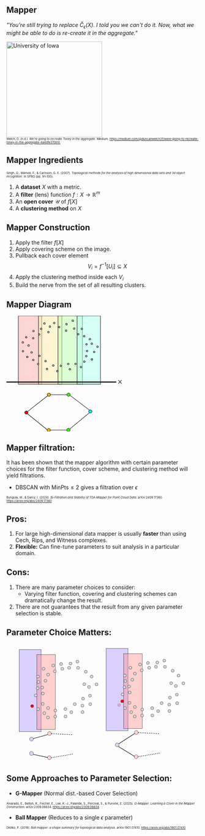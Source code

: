 ## Mapper

*"You're still trying to replace $\check{C}_{\epsilon}(X)$. I told you we can't do it. Now, what we might be able to do is re-create it in the aggregate."*

<div class="uiowa-logo">
    <img src="images/brad.jpg" alt="University of Iowa" style="height: 250px;">
</div>
<p style="font-size: 0.55em; margin: 0;">
  Welch, D. (n.d.). <em>We're going to recreate Toney in the aggregate.</em> Medium. 
  <a href="https://medium.com/@duncanwelch31/were-going-to-recreate-toney-in-the-aggregate-4a4dfe370b1c">https://medium.com/@duncanwelch31/were-going-to-recreate-toney-in-the-aggregate-4a4dfe370b1c</a>
</p>


## Mapper Ingredients

<p style="font-size: 0.55em; margin: 0;">
  Singh, G., Mémoli, F., &amp; Carlsson, G. E. (2007). <em>Topological methods for the analysis of high dimensional data sets and 3d object recognition</em>. In SPBG (pp. 91–100).
</p>

1. A **dataset** $X$ with a metric.
2. A **filter** (lens) function $f: X \to \mathbb{R}^m$
3. An **open cover** $\mathcal{U}$ of $f[X]$
4. A **clustering method** on $X$


## Mapper Construction
1. Apply the filter $f[X]$
2. Apply covering scheme on the image.
3. Pullback each cover element $$V_i = f^{-1}[U_i] \subseteq X$$
4. Apply the clustering method inside each $V_i$
5. Build the nerve from the set of all resulting clusters.


## Mapper Diagram
<svg xmlns="http://www.w3.org/2000/svg" viewBox="100 100 300 300" style="max-width: 60%; height: auto;">
  <rect x="130.889" y="100" width="60.7" height="177.157" style="stroke: rgb(0, 0, 0); fill: rgba(255, 178, 178, 0.525);"></rect>
  <rect x="183.15" y="100.085" width="60.7" height="177.157" style="stroke: rgb(0, 0, 0); stroke-width: 1px; fill: rgba(255, 238, 178, 0.525);"></rect>
  <rect x="233.793" y="100.085" width="63.215" height="177.157" style="stroke: rgb(0, 0, 0); stroke-width: 1px; fill: rgba(191, 255, 178, 0.525);"></rect>
  <rect x="283.359" y="100.085" width="60.7" height="177.157" style="stroke: rgb(0, 0, 0); stroke-width: 1px; fill: rgba(178, 255, 236, 0.525);"></rect>
  <ellipse style="fill: rgb(216, 216, 216); stroke: rgb(0, 0, 0);" cx="190.153" cy="133.744" rx="2.155" ry="2.024"></ellipse>
  <ellipse style="fill: rgb(216, 216, 216); stroke: rgb(0, 0, 0); stroke-width: 1px;" cx="212.78" cy="127.923" rx="2.155" ry="2.024"></ellipse>
  <ellipse style="fill: rgb(216, 216, 216); stroke: rgb(0, 0, 0); stroke-width: 1px;" cx="198.593" cy="119.74" rx="2.155" ry="2.024"></ellipse>
  <ellipse style="fill: rgb(216, 216, 216); stroke: rgb(0, 0, 0); stroke-width: 1px;" cx="184.945" cy="148.085" rx="2.155" ry="2.024"></ellipse>
  <ellipse style="fill: rgb(216, 216, 216); stroke: rgb(0, 0, 0); stroke-width: 1px;" cx="170.22" cy="139.424" rx="2.155" ry="2.024"></ellipse>
  <ellipse style="fill: rgb(216, 216, 216); stroke: rgb(0, 0, 0); stroke-width: 1px;" cx="169.501" cy="157.983" rx="2.155" ry="2.024"></ellipse>
  <ellipse style="fill: rgb(216, 216, 216); stroke: rgb(0, 0, 0); stroke-width: 1px; transform-origin: 119.834px 185.69px 0px;" cx="119.834" cy="185.69" rx="2.024" ry="2.155" transform="matrix(0, -1, 1, 0, 37.574773, -8.922374)"></ellipse>
  <ellipse style="fill: rgb(216, 216, 216); stroke: rgb(0, 0, 0); stroke-width: 1px; transform-origin: 144.167px 179.027px 0px;" cx="144.167" cy="179.027" rx="2.024" ry="2.155" transform="matrix(0, -1, 1, 0, 7.045897, -23.517649)"></ellipse>
  <ellipse style="fill: rgb(216, 216, 216); stroke: rgb(0, 0, 0); stroke-width: 1px; transform-origin: 128.91px 169.66px 0px;" cx="128.91" cy="169.66" rx="2.024" ry="2.155" transform="matrix(0, -1, 1, 0, 13.592502, -0.821515)"></ellipse>
  <ellipse style="fill: rgb(216, 216, 216); stroke: rgb(0, 0, 0); stroke-width: 1px; transform-origin: 114.234px 202.105px 0px;" cx="114.234" cy="202.105" rx="2.024" ry="2.155" transform="matrix(0, -1, 1, 0, 28.627652, -10.659241)"></ellipse>
  <ellipse style="fill: rgb(216, 216, 216); stroke: rgb(0, 0, 0); stroke-width: 1px; transform-origin: 98.398px 192.191px 0px;" cx="98.398" cy="192.191" rx="2.024" ry="2.155" transform="matrix(0, -1, 1, 0, 55.71756, 14.439462)"></ellipse>
  <ellipse style="fill: rgb(216, 216, 216); stroke: rgb(0, 0, 0); stroke-width: 1px; transform-origin: 97.625px 213.435px 0px;" cx="97.625" cy="213.435" rx="2.024" ry="2.155" transform="matrix(0, -1, 1, 0, 67.625085, -18.614576)"></ellipse>
  <ellipse style="fill: rgb(216, 216, 216); stroke: rgb(0, 0, 0); stroke-width: 1px; transform-origin: -292.454px -245.718px 0px;" cx="-292.45" cy="-245.72" rx="2.024" ry="2.155" transform="matrix(0, 1, -1, 0, 594.037367, 398.218823)"></ellipse>
  <ellipse style="fill: rgb(216, 216, 216); stroke: rgb(0, 0, 0); stroke-width: 1px; transform-origin: -268.121px -252.381px 0px;" cx="-268.12" cy="-252.38" rx="2.024" ry="2.155" transform="matrix(0, 1, -1, 0, 575.90074, 426.139833)"></ellipse>
  <ellipse style="fill: rgb(216, 216, 216); stroke: rgb(0, 0, 0); stroke-width: 1px; transform-origin: -283.378px -261.748px 0px;" cx="-283.38" cy="-261.75" rx="2.024" ry="2.155" transform="matrix(0, 1, -1, 0, 599.868363, 422.177967)"></ellipse>
  <ellipse style="fill: rgb(216, 216, 216); stroke: rgb(0, 0, 0); stroke-width: 1px; transform-origin: -298.053px -229.303px 0px;" cx="-298.05" cy="-229.3" rx="2.024" ry="2.155" transform="matrix(0, 1, -1, 0, 584.373289, 376.911162)"></ellipse>
  <ellipse style="fill: rgb(216, 216, 216); stroke: rgb(0, 0, 0); stroke-width: 1px; transform-origin: -313.89px -239.217px 0px;" cx="-313.89" cy="-239.22" rx="2.024" ry="2.155" transform="matrix(0, 1, -1, 0, 609.428726, 372.990988)"></ellipse>
  <ellipse style="fill: rgb(216, 216, 216); stroke: rgb(0, 0, 0); stroke-width: 1px; transform-origin: -314.663px -217.973px 0px;" cx="-314.66" cy="-217.97" rx="2.024" ry="2.155" transform="matrix(0, 1, -1, 0, 590.446613, 351.070528)"></ellipse>
  <ellipse style="fill: rgb(216, 216, 216); stroke: rgb(0, 0, 0); stroke-width: 1px; transform-origin: 255.791px 121.739px 0px;" cx="255.791" cy="121.739" rx="2.155" ry="2.024"></ellipse>
  <ellipse style="fill: rgb(216, 216, 216); stroke: rgb(0, 0, 0); stroke-width: 1px; transform-origin: 254.713px 138.527px 0px;" cx="254.713" cy="138.527" rx="2.155" ry="2.024"></ellipse>
  <ellipse style="fill: rgb(216, 216, 216); stroke: rgb(0, 0, 0); stroke-width: 1px; transform-origin: 208.918px 142.153px 0px;" cx="208.918" cy="142.153" rx="2.155" ry="2.024"></ellipse>
  <ellipse style="fill: rgb(216, 216, 216); stroke: rgb(0, 0, 0); stroke-width: 1px; transform-origin: 272.133px 112.796px 0px;" cx="272.133" cy="112.796" rx="2.155" ry="2.024"></ellipse>
  <ellipse style="fill: rgb(216, 216, 216); stroke: rgb(0, 0, 0); stroke-width: 1px; transform-origin: 224.004px 118.645px 0px;" cx="224.004" cy="118.645" rx="2.155" ry="2.024"></ellipse>
  <ellipse style="fill: rgb(216, 216, 216); stroke: rgb(0, 0, 0); stroke-width: 1px; transform-origin: 236.575px 129.106px 0px;" cx="236.575" cy="129.106" rx="2.155" ry="2.024"></ellipse>
  <ellipse style="fill: rgb(216, 216, 216); stroke: rgb(0, 0, 0); stroke-width: 1px; transform-origin: -301.916px -218.692px 0px;" cx="-301.91" cy="-218.69" rx="2.155" ry="2.024" transform="matrix(-1, 0, 0, -1, 603.832036, 437.384712)"></ellipse>
  <ellipse style="fill: rgb(216, 216, 216); stroke: rgb(0, 0, 0); stroke-width: 1px; transform-origin: -279.29px -224.515px 0px;" cx="-279.29" cy="-224.51" rx="2.155" ry="2.024" transform="matrix(-1, 0, 0, -1, 558.579367, 449.029923)"></ellipse>
  <ellipse style="fill: rgb(216, 216, 216); stroke: rgb(0, 0, 0); stroke-width: 1px; transform-origin: -293.477px -232.697px 0px;" cx="-293.48" cy="-232.7" rx="2.155" ry="2.024" transform="matrix(-1, 0, 0, -1, 586.953964, 465.393947)"></ellipse>
  <ellipse style="fill: rgb(216, 216, 216); stroke: rgb(0, 0, 0); stroke-width: 1px; transform-origin: -307.123px -204.352px 0px;" cx="-307.12" cy="-204.35" rx="2.155" ry="2.024" transform="matrix(-1, 0, 0, -1, 614.246334, 408.704338)"></ellipse>
  <ellipse style="fill: rgb(216, 216, 216); stroke: rgb(0, 0, 0); stroke-width: 1px; transform-origin: -321.849px -213.014px 0px;" cx="-321.85" cy="-213.01" rx="2.155" ry="2.024" transform="matrix(-1, 0, 0, -1, 643.697631, 426.028712)"></ellipse>
  <ellipse style="fill: rgb(216, 216, 216); stroke: rgb(0, 0, 0); stroke-width: 1px; transform-origin: -309.28px -191.079px 0px;" cx="-309.27" cy="-191.08" rx="2.155" ry="2.024" transform="matrix(-1, 0, 0, -1, 618.559053, 382.158626)"></ellipse>
  <ellipse style="fill: rgb(216, 216, 216); stroke: rgb(0, 0, 0); stroke-width: 1px; transform-origin: 269.795px 205.325px 0px;" cx="269.795" cy="205.325" rx="2.024" ry="2.155" transform="matrix(0, 1, -1, 0, 51.575029, -33.028619)"></ellipse>
  <ellipse style="fill: rgb(216, 216, 216); stroke: rgb(0, 0, 0); stroke-width: 1px; transform-origin: 294.128px 198.662px 0px;" cx="294.128" cy="198.662" rx="2.024" ry="2.155" transform="matrix(0, 1, -1, 0, 33.437852, -5.107278)"></ellipse>
  <ellipse style="fill: rgb(216, 216, 216); stroke: rgb(0, 0, 0); stroke-width: 1px; transform-origin: 278.871px 189.295px 0px;" cx="278.871" cy="189.295" rx="2.024" ry="2.155" transform="matrix(0, 1, -1, 0, 57.4053, -9.069491)"></ellipse>
  <ellipse style="fill: rgb(216, 216, 216); stroke: rgb(0, 0, 0); stroke-width: 1px; transform-origin: 331.531px 170.305px 0px;" cx="331.531" cy="170.305" rx="2.024" ry="2.155" transform="matrix(0, 1, -1, 0, -67.029948, 68.074271)"></ellipse>
  <ellipse style="fill: rgb(216, 216, 216); stroke: rgb(0, 0, 0); stroke-width: 1px; transform-origin: 325.931px 186.72px 0px;" cx="325.931" cy="186.72" rx="2.024" ry="2.155" transform="matrix(0, 1, -1, 0, -93.934632, 56.552769)"></ellipse>
  <ellipse style="fill: rgb(216, 216, 216); stroke: rgb(0, 0, 0); stroke-width: 1px; transform-origin: 310.095px 176.806px 0px;" cx="310.095" cy="176.806" rx="2.024" ry="2.155" transform="matrix(0, 1, -1, 0, -68.879551, 52.631807)"></ellipse>
  <ellipse style="fill: rgb(216, 216, 216); stroke: rgb(0, 0, 0); stroke-width: 1px; transform-origin: 309.322px 198.05px 0px;" cx="309.322" cy="198.05" rx="2.024" ry="2.155" transform="matrix(0, 1, -1, 0, -87.861429, 30.712599)"></ellipse>
  <ellipse style="fill: rgb(216, 216, 216); stroke: rgb(0, 0, 0); stroke-width: 1px; transform-origin: 201.467px 217.402px 0px;" cx="201.467" cy="217.402" rx="2.155" ry="2.024"></ellipse>
  <ellipse style="fill: rgb(216, 216, 216); stroke: rgb(0, 0, 0); stroke-width: 1px; transform-origin: 260.371px 224.741px 0px;" cx="260.37" cy="224.741" rx="2.155" ry="2.024"></ellipse>
  <ellipse style="fill: rgb(216, 216, 216); stroke: rgb(0, 0, 0); stroke-width: 1px; transform-origin: 205.238px 237.816px 0px;" cx="205.238" cy="237.816" rx="2.155" ry="2.024"></ellipse>
  <ellipse style="fill: rgb(216, 216, 216); stroke: rgb(0, 0, 0); stroke-width: 1px; transform-origin: 185.844px 203.735px 0px;" cx="185.844" cy="203.735" rx="2.155" ry="2.024"></ellipse>
  <ellipse style="fill: rgb(216, 216, 216); stroke: rgb(0, 0, 0); stroke-width: 1px; transform-origin: 169.681px 214.308px 0px;" cx="169.681" cy="214.308" rx="2.155" ry="2.024"></ellipse>
  <ellipse style="fill: rgb(216, 216, 216); stroke: rgb(0, 0, 0); stroke-width: 1px; transform-origin: 182.251px 224.768px 0px;" cx="182.251" cy="224.768" rx="2.155" ry="2.024"></ellipse>
  <rect x="100" y="270.746" width="284.466" height="1.687" style="stroke: rgb(0, 0, 0);"></rect>
  <text style="white-space: pre; fill: rgb(51, 51, 51); font-family: &quot;Arial&quot;, sans-serif; font-size: 28px;" x="387.022" y="291.683" transform="matrix(0.775986, 0, 0, 0.565405, 88.811531, 110.787735)">x</text>
  <ellipse style="stroke: rgb(0, 0, 0); fill: rgb(255, 0, 0);" cx="151.676" cy="350.564" rx="4.265" ry="4.007"></ellipse>
  <ellipse style="stroke: rgb(0, 0, 0); stroke-width: 1px; fill: rgb(255, 177, 0);" cx="210.267" cy="304.462" rx="4.265" ry="4.007"></ellipse>
  <ellipse style="stroke: rgb(0, 0, 0); stroke-width: 1px; fill: rgb(255, 177, 0);" cx="209.818" cy="395.993" rx="4.265" ry="4.007"></ellipse>
  <ellipse style="stroke: rgb(0, 0, 0); stroke-width: 1px; fill: rgb(51, 253, 0);" cx="261.224" cy="304.25" rx="4.265" ry="4.007"></ellipse>
  <ellipse style="stroke: rgb(0, 0, 0); stroke-width: 1px; fill: rgb(51, 253, 0);" cx="260.776" cy="395.781" rx="4.265" ry="4.007"></ellipse>
  <ellipse style="stroke: rgb(0, 0, 0); stroke-width: 1px; fill: rgb(0, 255, 247);" cx="317.57" cy="347.823" rx="4.265" ry="4.007"></ellipse>
  <path style="stroke: rgb(0, 0, 0); stroke-linecap: square; fill: rgb(255, 183, 0);" d="M 155.044 347.823 L 207.124 306.908"></path>
  <path style="fill: rgb(216, 216, 216); stroke: rgb(0, 0, 0);" d="M 214.307 304.377 L 257.408 304.377"></path>
  <path style="fill: rgb(216, 216, 216); stroke: rgb(0, 0, 0);" d="M 264.142 393.378 L 315.325 351.197"></path>
  <path style="fill: rgb(216, 216, 216); stroke: rgb(0, 0, 0);" d="M 205.328 394.643 L 154.594 353.728"></path>
  <path style="fill: rgb(216, 216, 216); stroke: rgb(0, 0, 0);" d="M 314.876 344.027 L 264.591 305.643"></path>
  <path style="fill: rgb(216, 216, 216); stroke: rgb(0, 0, 0);" d="M 214.307 395.908 L 256.51 395.908"></path>
</svg>


## Mapper filtration:
It has been shown that the mapper algorithm with certain parameter choices for the filter function, cover scheme, and clustering method will yield filtrations.

- DBSCAN with $\text{MinPts} \leq 2$ gives a filtration over $\epsilon$

<p style="font-size: 0.55em; margin: 0;">
  Bungula, W., &amp; Darcy, I. (2024). <em>Bi-Filtration and Stability of TDA Mapper for Point Cloud Data</em>. arXiv:2409.17360. 
  <a href="https://arxiv.org/abs/2409.17360">https://arxiv.org/abs/2409.17360</a>
</p>


## Pros:
1. For large high-dimensional data mapper is usually **faster** than using Cech, Rips, and Witness complexes.
2. **Flexible:** Can fine-tune parameters to suit analysis in a particular domain.


## Cons:
1. There are many parameter choices to consider:
    - Varying filter function, covering and clustering schemes can dramatically change the result.
2. There are not guarantees that the result from any given parameter selection is stable.


## Parameter Choice Matters:
<svg xmlns="http://www.w3.org/2000/svg" viewBox="0 0 873.667 536.365" style="max-width: 100%">
  <rect x="57.68" y="24.765" width="99.687" height="371.787" style="stroke: rgb(0, 0, 0); fill: rgba(169, 145, 255, 0.42);"></rect>
  <rect x="137.931" y="47.962" width="84.011" height="338.558" style="stroke: rgb(0, 0, 0); fill: rgba(255, 134, 134, 0.376);"></rect>
  <ellipse style="fill: rgb(216, 216, 216); stroke: rgb(0, 0, 0);" cx="145.141" cy="171.787" rx="6.583" ry="6.583"></ellipse>
  <ellipse style="fill: rgb(216, 216, 216); stroke: rgb(0, 0, 0); stroke-width: 1px;" cx="162.382" cy="196.552" rx="6.583" ry="6.583"></ellipse>
  <ellipse style="fill: rgb(216, 216, 216); stroke: rgb(0, 0, 0); stroke-width: 1px;" cx="142.947" cy="147.022" rx="6.583" ry="6.583"></ellipse>
  <ellipse style="fill: rgb(216, 216, 216); stroke: rgb(0, 0, 0); stroke-width: 1px;" cx="188.715" cy="138.245" rx="6.583" ry="6.583"></ellipse>
  <ellipse style="fill: rgb(216, 216, 216); stroke: rgb(0, 0, 0); stroke-width: 1px;" cx="176.803" cy="165.831" rx="6.583" ry="6.583"></ellipse>
  <ellipse style="fill: rgb(216, 216, 216); stroke: rgb(0, 0, 0); stroke-width: 1px;" cx="141.692" cy="199.686" rx="6.583" ry="6.583"></ellipse>
  <ellipse style="fill: rgb(216, 216, 216); stroke: rgb(0, 0, 0); stroke-width: 1px;" cx="164.891" cy="223.511" rx="6.583" ry="6.583"></ellipse>
  <ellipse style="fill: rgb(216, 216, 216); stroke: rgb(0, 0, 0); stroke-width: 1px;" cx="143.574" cy="294.358" rx="6.583" ry="6.583"></ellipse>
  <ellipse style="fill: rgb(216, 216, 216); stroke: rgb(0, 0, 0); stroke-width: 1px;" cx="164.263" cy="270.533" rx="6.583" ry="6.583"></ellipse>
  <ellipse style="fill: rgb(216, 216, 216); stroke: rgb(0, 0, 0); stroke-width: 1px;" cx="132.916" cy="232.289" rx="6.583" ry="6.583"></ellipse>
  <ellipse style="fill: rgb(216, 216, 216); stroke: rgb(0, 0, 0); stroke-width: 1px;" cx="171.787" cy="312.539" rx="6.583" ry="6.583"></ellipse>
  <ellipse style="fill: rgb(216, 216, 216); stroke: rgb(0, 0, 0); stroke-width: 1px;" cx="188.715" cy="289.342" rx="6.583" ry="6.583"></ellipse>
  <ellipse style="fill: rgb(216, 216, 216); stroke: rgb(0, 0, 0); stroke-width: 1px;" cx="188.088" cy="331.975" rx="6.583" ry="6.583"></ellipse>
  <ellipse style="fill: rgb(216, 216, 216); stroke: rgb(0, 0, 0); stroke-width: 1px;" cx="221.944" cy="300.627" rx="6.583" ry="6.583"></ellipse>
  <ellipse style="fill: rgb(216, 216, 216); stroke: rgb(0, 0, 0); stroke-width: 1px;" cx="221.316" cy="328.057" rx="6.583" ry="6.583"></ellipse>
  <ellipse style="fill: rgb(216, 216, 216); stroke: rgb(0, 0, 0); stroke-width: 1px;" cx="267.085" cy="294.357" rx="6.583" ry="6.583"></ellipse>
  <ellipse style="fill: rgb(216, 216, 216); stroke: rgb(0, 0, 0); stroke-width: 1px;" cx="267.712" cy="327.586" rx="6.583" ry="6.583"></ellipse>
  <ellipse style="fill: rgb(216, 216, 216); stroke: rgb(0, 0, 0); stroke-width: 1px;" cx="309.718" cy="271.787" rx="6.583" ry="6.583"></ellipse>
  <ellipse style="fill: rgb(216, 216, 216); stroke: rgb(0, 0, 0); stroke-width: 1px;" cx="294.044" cy="308.15" rx="6.583" ry="6.583"></ellipse>
  <ellipse style="fill: rgb(216, 216, 216); stroke: rgb(0, 0, 0); stroke-width: 1px;" cx="344.828" cy="307.524" rx="6.583" ry="6.583"></ellipse>
  <ellipse style="fill: rgb(216, 216, 216); stroke: rgb(0, 0, 0); stroke-width: 1px;" cx="347.335" cy="246.708" rx="6.583" ry="6.583"></ellipse>
  <ellipse style="fill: rgb(216, 216, 216); stroke: rgb(0, 0, 0); stroke-width: 1px;" cx="344.2" cy="278.527" rx="6.583" ry="6.583"></ellipse>
  <ellipse style="fill: rgb(216, 216, 216); stroke: rgb(0, 0, 0); stroke-width: 1px;" cx="168.025" cy="111.912" rx="6.583" ry="6.583"></ellipse>
  <ellipse style="fill: rgb(216, 216, 216); stroke: rgb(0, 0, 0); stroke-width: 1px;" cx="211.912" cy="96.865" rx="6.583" ry="6.583"></ellipse>
  <ellipse style="fill: rgb(216, 216, 216); stroke: rgb(0, 0, 0); stroke-width: 1px;" cx="219.435" cy="123.041" rx="6.583" ry="6.583"></ellipse>
  <ellipse style="fill: rgb(216, 216, 216); stroke: rgb(0, 0, 0); stroke-width: 1px;" cx="247.649" cy="89.969" rx="6.583" ry="6.583"></ellipse>
  <ellipse style="fill: rgb(216, 216, 216); stroke: rgb(0, 0, 0); stroke-width: 1px;" cx="253.292" cy="111.912" rx="6.583" ry="6.583"></ellipse>
  <ellipse style="fill: rgb(216, 216, 216); stroke: rgb(0, 0, 0); stroke-width: 1px;" cx="290.282" cy="88.088" rx="6.583" ry="6.583"></ellipse>
  <ellipse style="fill: rgb(216, 216, 216); stroke: rgb(0, 0, 0); stroke-width: 1px;" cx="284.013" cy="107.524" rx="6.583" ry="6.583"></ellipse>
  <ellipse style="fill: rgb(216, 216, 216); stroke: rgb(0, 0, 0); stroke-width: 1px;" cx="324.765" cy="107.524" rx="6.583" ry="6.583"></ellipse>
  <ellipse style="fill: rgb(216, 216, 216); stroke: rgb(0, 0, 0); stroke-width: 1px;" cx="321.63" cy="79.31" rx="6.583" ry="6.583"></ellipse>
  <ellipse style="fill: rgb(216, 216, 216); stroke: rgb(0, 0, 0); stroke-width: 1px;" cx="359.875" cy="125.078" rx="6.583" ry="6.583"></ellipse>
  <ellipse style="fill: rgb(216, 216, 216); stroke: rgb(0, 0, 0); stroke-width: 1px;" cx="352.978" cy="181.505" rx="6.583" ry="6.583"></ellipse>
  <ellipse style="fill: rgb(216, 216, 216); stroke: rgb(0, 0, 0); stroke-width: 1px;" cx="386.207" cy="147.022" rx="6.583" ry="6.583"></ellipse>
  <ellipse style="fill: rgb(216, 216, 216); stroke: rgb(0, 0, 0); stroke-width: 1px;" cx="374.295" cy="194.044" rx="6.583" ry="6.583"></ellipse>
  <ellipse style="fill: rgb(216, 216, 216); stroke: rgb(0, 0, 0); stroke-width: 1px;" cx="379.937" cy="271.787" rx="6.583" ry="6.583"></ellipse>
  <ellipse style="fill: rgb(216, 216, 216); stroke: rgb(0, 0, 0); stroke-width: 1px;" cx="408.15" cy="182.132" rx="6.583" ry="6.583"></ellipse>
  <ellipse style="fill: rgb(216, 216, 216); stroke: rgb(0, 0, 0); stroke-width: 1px;" cx="378.683" cy="233.542" rx="6.583" ry="6.583"></ellipse>
  <ellipse style="stroke: rgb(0, 0, 0); stroke-width: 1px; fill: rgb(255, 0, 0);" cx="116.616" cy="280.564" rx="6.583" ry="6.583"></ellipse>
  <ellipse style="stroke: rgb(0, 0, 0); fill: rgb(219, 209, 255);" cx="113.48" cy="429.99" rx="8.777" ry="8.777"></ellipse>
  <ellipse style="stroke: rgb(0, 0, 0); fill: rgb(219, 209, 255); stroke-width: 1px;" cx="113.479" cy="495.193" rx="8.777" ry="8.777"></ellipse>
  <ellipse style="stroke: rgb(0, 0, 0); stroke-width: 1px; fill: rgb(255, 209, 209);" cx="194.985" cy="404.494" rx="8.777" ry="8.777"></ellipse>
  <ellipse style="stroke: rgb(0, 0, 0); stroke-width: 1px; fill: rgb(255, 209, 209);" cx="194.357" cy="514.211" rx="8.777" ry="8.777"></ellipse>
  <path style="fill: rgb(216, 216, 216); stroke: rgb(0, 0, 0); stroke-width: 2px;" d="M 121.63 427.691 L 187.461 409.509"></path>
  <path style="fill: rgb(216, 216, 216); stroke: rgb(0, 0, 0); stroke-width: 2px;" d="M 121.63 499.164 L 186.834 512.957"></path>
  <path style="fill: rgb(216, 216, 216); stroke: rgb(0, 0, 0); stroke-dasharray: 5px; stroke-width: 2px;" d="M 203.135 405.12 L 300.314 410.136"></path>
  <path style="fill: rgb(216, 216, 216); stroke: rgb(0, 0, 0); stroke-dasharray: 4px; stroke-width: 2px;" d="M 201.881 514.211 L 304.075 497.283"></path>
  <rect x="451.358" y="20.168" width="99.687" height="371.787" style="stroke: rgb(0, 0, 0); fill: rgba(169, 145, 255, 0.42); stroke-width: 1px;"></rect>
  <rect x="531.609" y="43.365" width="84.011" height="338.558" style="stroke: rgb(0, 0, 0); fill: rgba(255, 134, 134, 0.376); stroke-width: 1px;"></rect>
  <ellipse style="fill: rgb(216, 216, 216); stroke: rgb(0, 0, 0); stroke-width: 1px;" cx="538.819" cy="167.19" rx="6.583" ry="6.583"></ellipse>
  <ellipse style="fill: rgb(216, 216, 216); stroke: rgb(0, 0, 0); stroke-width: 1px;" cx="556.06" cy="191.955" rx="6.583" ry="6.583"></ellipse>
  <ellipse style="fill: rgb(216, 216, 216); stroke: rgb(0, 0, 0); stroke-width: 1px;" cx="536.625" cy="142.425" rx="6.583" ry="6.583"></ellipse>
  <ellipse style="fill: rgb(216, 216, 216); stroke: rgb(0, 0, 0); stroke-width: 1px;" cx="582.393" cy="133.648" rx="6.583" ry="6.583"></ellipse>
  <ellipse style="fill: rgb(216, 216, 216); stroke: rgb(0, 0, 0); stroke-width: 1px;" cx="570.481" cy="161.234" rx="6.583" ry="6.583"></ellipse>
  <ellipse style="fill: rgb(216, 216, 216); stroke: rgb(0, 0, 0); stroke-width: 1px;" cx="535.37" cy="195.089" rx="6.583" ry="6.583"></ellipse>
  <ellipse style="fill: rgb(216, 216, 216); stroke: rgb(0, 0, 0); stroke-width: 1px;" cx="558.569" cy="218.914" rx="6.583" ry="6.583"></ellipse>
  <ellipse style="fill: rgb(216, 216, 216); stroke: rgb(0, 0, 0); stroke-width: 1px;" cx="537.252" cy="289.761" rx="6.583" ry="6.583"></ellipse>
  <ellipse style="fill: rgb(216, 216, 216); stroke: rgb(0, 0, 0); stroke-width: 1px;" cx="557.941" cy="265.936" rx="6.583" ry="6.583"></ellipse>
  <ellipse style="fill: rgb(216, 216, 216); stroke: rgb(0, 0, 0); stroke-width: 1px;" cx="526.594" cy="227.692" rx="6.583" ry="6.583"></ellipse>
  <ellipse style="fill: rgb(216, 216, 216); stroke: rgb(0, 0, 0); stroke-width: 1px;" cx="565.465" cy="307.942" rx="6.583" ry="6.583"></ellipse>
  <ellipse style="fill: rgb(216, 216, 216); stroke: rgb(0, 0, 0); stroke-width: 1px;" cx="582.393" cy="284.745" rx="6.583" ry="6.583"></ellipse>
  <ellipse style="fill: rgb(216, 216, 216); stroke: rgb(0, 0, 0); stroke-width: 1px;" cx="581.766" cy="327.378" rx="6.583" ry="6.583"></ellipse>
  <ellipse style="fill: rgb(216, 216, 216); stroke: rgb(0, 0, 0); stroke-width: 1px;" cx="615.622" cy="296.03" rx="6.583" ry="6.583"></ellipse>
  <ellipse style="fill: rgb(216, 216, 216); stroke: rgb(0, 0, 0); stroke-width: 1px;" cx="614.994" cy="323.46" rx="6.583" ry="6.583"></ellipse>
  <ellipse style="fill: rgb(216, 216, 216); stroke: rgb(0, 0, 0); stroke-width: 1px;" cx="660.763" cy="289.76" rx="6.583" ry="6.583"></ellipse>
  <ellipse style="fill: rgb(216, 216, 216); stroke: rgb(0, 0, 0); stroke-width: 1px;" cx="661.39" cy="322.989" rx="6.583" ry="6.583"></ellipse>
  <ellipse style="fill: rgb(216, 216, 216); stroke: rgb(0, 0, 0); stroke-width: 1px;" cx="703.396" cy="267.19" rx="6.583" ry="6.583"></ellipse>
  <ellipse style="fill: rgb(216, 216, 216); stroke: rgb(0, 0, 0); stroke-width: 1px;" cx="687.722" cy="303.553" rx="6.583" ry="6.583"></ellipse>
  <ellipse style="fill: rgb(216, 216, 216); stroke: rgb(0, 0, 0); stroke-width: 1px;" cx="738.506" cy="302.927" rx="6.583" ry="6.583"></ellipse>
  <ellipse style="fill: rgb(216, 216, 216); stroke: rgb(0, 0, 0); stroke-width: 1px;" cx="741.013" cy="242.111" rx="6.583" ry="6.583"></ellipse>
  <ellipse style="fill: rgb(216, 216, 216); stroke: rgb(0, 0, 0); stroke-width: 1px;" cx="737.878" cy="273.93" rx="6.583" ry="6.583"></ellipse>
  <ellipse style="fill: rgb(216, 216, 216); stroke: rgb(0, 0, 0); stroke-width: 1px;" cx="561.703" cy="107.315" rx="6.583" ry="6.583"></ellipse>
  <ellipse style="fill: rgb(216, 216, 216); stroke: rgb(0, 0, 0); stroke-width: 1px;" cx="605.59" cy="92.268" rx="6.583" ry="6.583"></ellipse>
  <ellipse style="fill: rgb(216, 216, 216); stroke: rgb(0, 0, 0); stroke-width: 1px;" cx="613.113" cy="118.444" rx="6.583" ry="6.583"></ellipse>
  <ellipse style="fill: rgb(216, 216, 216); stroke: rgb(0, 0, 0); stroke-width: 1px;" cx="641.327" cy="85.372" rx="6.583" ry="6.583"></ellipse>
  <ellipse style="fill: rgb(216, 216, 216); stroke: rgb(0, 0, 0); stroke-width: 1px;" cx="646.97" cy="107.315" rx="6.583" ry="6.583"></ellipse>
  <ellipse style="fill: rgb(216, 216, 216); stroke: rgb(0, 0, 0); stroke-width: 1px;" cx="683.96" cy="83.491" rx="6.583" ry="6.583"></ellipse>
  <ellipse style="fill: rgb(216, 216, 216); stroke: rgb(0, 0, 0); stroke-width: 1px;" cx="677.691" cy="102.927" rx="6.583" ry="6.583"></ellipse>
  <ellipse style="fill: rgb(216, 216, 216); stroke: rgb(0, 0, 0); stroke-width: 1px;" cx="718.443" cy="102.927" rx="6.583" ry="6.583"></ellipse>
  <ellipse style="fill: rgb(216, 216, 216); stroke: rgb(0, 0, 0); stroke-width: 1px;" cx="715.308" cy="74.713" rx="6.583" ry="6.583"></ellipse>
  <ellipse style="fill: rgb(216, 216, 216); stroke: rgb(0, 0, 0); stroke-width: 1px;" cx="753.553" cy="120.481" rx="6.583" ry="6.583"></ellipse>
  <ellipse style="fill: rgb(216, 216, 216); stroke: rgb(0, 0, 0); stroke-width: 1px;" cx="746.656" cy="176.908" rx="6.583" ry="6.583"></ellipse>
  <ellipse style="fill: rgb(216, 216, 216); stroke: rgb(0, 0, 0); stroke-width: 1px;" cx="779.885" cy="142.425" rx="6.583" ry="6.583"></ellipse>
  <ellipse style="fill: rgb(216, 216, 216); stroke: rgb(0, 0, 0); stroke-width: 1px;" cx="767.973" cy="189.447" rx="6.583" ry="6.583"></ellipse>
  <ellipse style="fill: rgb(216, 216, 216); stroke: rgb(0, 0, 0); stroke-width: 1px;" cx="773.615" cy="267.19" rx="6.583" ry="6.583"></ellipse>
  <ellipse style="fill: rgb(216, 216, 216); stroke: rgb(0, 0, 0); stroke-width: 1px;" cx="801.828" cy="177.535" rx="6.583" ry="6.583"></ellipse>
  <ellipse style="fill: rgb(216, 216, 216); stroke: rgb(0, 0, 0); stroke-width: 1px;" cx="772.361" cy="228.945" rx="6.583" ry="6.583"></ellipse>
  <ellipse style="stroke-width: 1px; stroke: rgba(0, 0, 0, 0.275); fill: rgba(255, 0, 0, 0.21);" cx="510.294" cy="275.967" rx="6.583" ry="6.583"></ellipse>
  <ellipse style="stroke: rgb(0, 0, 0); fill: rgb(219, 209, 255); stroke-width: 1px;" cx="502.142" cy="456.114" rx="8.777" ry="8.777"></ellipse>
  <ellipse style="stroke: rgb(0, 0, 0); stroke-width: 1px; fill: rgb(255, 209, 209);" cx="588.663" cy="399.897" rx="8.777" ry="8.777"></ellipse>
  <ellipse style="stroke: rgb(0, 0, 0); stroke-width: 1px; fill: rgb(255, 209, 209);" cx="588.035" cy="509.614" rx="8.777" ry="8.777"></ellipse>
  <path style="fill: rgb(216, 216, 216); stroke: rgb(0, 0, 0); stroke-width: 2px;" d="M 509.038 451.307 L 581.139 404.912"></path>
  <path style="fill: rgb(216, 216, 216); stroke: rgb(0, 0, 0); stroke-width: 2px;" d="M 507.157 463.219 L 580.512 508.36"></path>
  <path style="fill: rgb(216, 216, 216); stroke: rgb(0, 0, 0); stroke-dasharray: 5px; stroke-width: 2px;" d="M 596.813 400.523 L 693.992 405.539"></path>
  <path style="fill: rgb(216, 216, 216); stroke: rgb(0, 0, 0); stroke-dasharray: 4px; stroke-width: 2px;" d="M 595.559 509.614 L 697.753 492.686"></path>
  <ellipse style="stroke: rgb(0, 0, 0); stroke-width: 1px; fill: rgb(255, 0, 0);" cx="524.765" cy="258.621" rx="6.583" ry="6.583"></ellipse>
</svg>


## Some Approaches to Parameter Selection:
- **G-Mapper** (Normal dist.-based Cover Selection)
<p style="font-size: 0.55em; margin: 0;">
  Alvarado, E., Belton, R., Fischer, E., Lee, K.-J., Palande, S., Percival, S., &amp; Purvine, E. (2025). <em>G-Mapper: Learning a Cover in the Mapper Construction</em>. arXiv:2309.06634. 
  <a href="https://arxiv.org/abs/2309.06634">https://arxiv.org/abs/2309.06634</a>
</p>

- **Ball Mapper** (Reduces to a single $\epsilon$ parameter)
<p style="font-size: 0.55em; margin: 0;">
  Dłotko, P. (2019). <em>Ball mapper: a shape summary for topological data analysis</em>. arXiv:1901.07410. 
  <a href="https://arxiv.org/abs/1901.07410">https://arxiv.org/abs/1901.07410</a>
</p>
